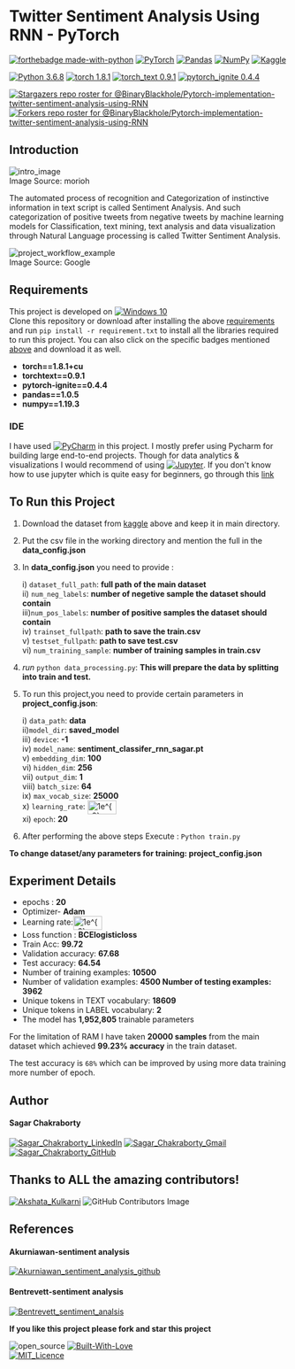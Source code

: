 <a id="requirements"></a>
# Twitter Sentiment Analysis Using RNN - PyTorch


[![forthebadge made-with-python](http://ForTheBadge.com/images/badges/made-with-python.svg)](https://www.python.org/)
[<img alt="PyTorch" src="https://img.shields.io/badge/PyTorch-%23EE4C2C.svg?style=for-the-badge&logo=PyTorch&logoColor=white" />](https://pytorch.org/)
[<img alt="Pandas" src="https://img.shields.io/badge/pandas-%23150458.svg?style=for-the-badge&logo=pandas&logoColor=white" />](https://pandas.pydata.org/)
[<img alt="NumPy" src="https://img.shields.io/badge/numpy-%23013243.svg?style=for-the-badge&logo=numpy&logoColor=white" />](https://numpy.org/)
[<img alt="Kaggle" src="https://img.shields.io/badge/Kaggle-20BEFF?style=for-the-badge&logo=Kaggle&logoColor=white" />](https://www.kaggle.com/kazanova/sentiment140)

[![Python 3.6.8](https://img.shields.io/badge/python-3.6.8-blue.svg)](https://www.python.org/downloads/release/python-368/)
[![torch 1.8.1](https://img.shields.io/badge/torch-1.8.1-orange.svg)](https://pypi.org/project/torch/1.8.1/)
[![torch_text 0.9.1](https://img.shields.io/badge/torchtext-0.9.1-orange.svg)](https://pypi.org/project/torchtext/0.9.1/)
[![pytorch_ignite 0.4.4](https://img.shields.io/badge/pytorch--ignite-0.4.4-orange.svg)](https://pypi.org/project/pytorch-ignite/0.4.4/) 


[![Stargazers repo roster for @BinaryBlackhole/Pytorch-implementation-twitter-sentiment-analysis-using-RNN](https://reporoster.com/stars/BinaryBlackhole/Pytorch-implementation-twitter-sentiment-analysis-using-RNN)](https://github.com/BinaryBlackhole/Pytorch-implementation-twitter-sentiment-analysis-using-RNN/stargazers)
[![Forkers repo roster for @BinaryBlackhole/Pytorch-implementation-twitter-sentiment-analysis-using-RNN](https://reporoster.com/forks/BinaryBlackhole/Pytorch-implementation-twitter-sentiment-analysis-using-RNN)](https://github.com/BinaryBlackhole/Pytorch-implementation-twitter-sentiment-analysis-using-RNN/network/members)
## Introduction

![intro_image](https://i.morioh.com/2020/02/04/beef36fd707d.jpg) \
Image Source: morioh

The automated process of recognition and Categorization of instinctive information in text script is called Sentiment Analysis. And such categorization of positive tweets from negative tweets by machine learning models for Classification, text mining, text analysis and data visualization through Natural Language processing is called Twitter Sentiment Analysis.

![project_workflow_example](https://user-images.githubusercontent.com/49767657/121781346-dbb30000-cbc1-11eb-809a-a016d7a6092f.png) \
Image Source: Google

## Requirements

This project is developed on [<img alt="Windows 10" src="https://img.shields.io/badge/Windows-0078D6?style=for-the-badge&logo=windows&logoColor=white" />](https://www.microsoft.com/en-in/software-download/windows10) \
Clone this repository or download after installing the above [requirements](#requirements) and run `pip install -r requirement.txt` to install all the libraries required to run this project.
You can also click on the specific badges mentioned [above](#requirements) and download it as well.


- **torch==1.8.1+cu** 
- **torchtext==0.9.1** 
- **pytorch-ignite==0.4.4** 
- **pandas==1.0.5** 
- **numpy==1.19.3** 
### IDE
I have used [<img alt="PyCharm" src="https://img.shields.io/badge/pycharm-143?style=for-the-badge&logo=pycharm&logoColor=black&color=black&labelColor=green"/>](https://www.jetbrains.com/pycharm/) in this project. I mostly prefer using Pycharm for building large end-to-end projects.
Though for data analytics & visualizations I would recommend of using [<img alt="Jupyter" src="https://img.shields.io/badge/Jupyter-F37626.svg?&style=for-the-badge&logo=Jupyter&logoColor=white"/>](https://jupyter.org/). If you don't know how to use jupyter which is quite easy for beginners, go through this [link](https://www.tutorialspoint.com/jupyter/index.htm)


	


## To Run this Project
1. Download the dataset from [kaggle](#requirements) above and keep it in main directory. 
2. Put the csv file in the working directory and mention the full in the **data_config.json**
3. In **data_config.json** you need to provide :

	i) `dataset_full_path`: **full path of the main dataset** \
	ii) `num_neg_labels`: **number of negetive sample the dataset should contain** \
	iii)`num_pos_labels`: **number of positive samples the dataset should contain** \
	iv) `trainset_fullpath`: **path to save the train.csv** \
	v)  `testset_fullpath`: **path to save test.csv**      \
	vi) `num_training_sample`: **number of training samples in train.csv** 
		
4. *run* `python data_processing.py`: **This will prepare the data by splitting into train and test.**
5. To run this project,you need to provide certain parameters in **project_config.json**:

	i) `data_path`: **data** \
	ii)`model_dir`: **saved_model** \
	iii) `device`: **-1** \
	iv) `model_name`: **sentiment_classifer_rnn_sagar.pt** \
	v) `embedding_dim`: **100** \
	vi) `hidden_dim`: **256** \
	vii) `output_dim`: **1** \
	viii) `batch_size`: **64** \
	ix) `max_vocab_size`: **25000** \
	x)  `learning_rate`: <img src="http://www.sciweavers.org/tex2img.php?eq=%201e%5E%7B-3%7D%20&bc=White&fc=Black&im=jpg&fs=18&ff=ccfonts,eulervm&edit=0" align="center" border="0" alt=" 1e^{-3} " width="52" height="25" /> \
	xi) `epoch`: **20** 
6. After performing the above steps Execute : `Python train.py`

**To change dataset/any parameters for training: project_config.json**

## Experiment Details

- epochs : **20**
- Optimizer- **Adam**
- Learning rate:<img src="http://www.sciweavers.org/tex2img.php?eq=%201e%5E%7B-3%7D%20&bc=White&fc=Black&im=jpg&fs=18&ff=ccfonts,eulervm&edit=0" align="center" border="0" alt=" 1e^{-3} " width="52" height="25" /> 
- Loss function : **BCElogisticloss**
- Train Acc: **99.72**
- Validation accuracy: **67.68**
- Test accuracy: **64.54**
- Number of training examples: **10500** 
- Number of validation examples: **4500 Number of testing examples: 3962**
- Unique tokens in TEXT vocabulary: **18609**
- Unique tokens in LABEL vocabulary: **2**
- The model has **1,952,805** trainable parameters

For the limitation of RAM I have taken **20000 samples** from the main dataset which achieved **99.23% accuracy** in the train dataset.

The test accuracy is `68%` which can be improved by using more data training more number of epoch.

## Author
#### Sagar Chakraborty 
[<img alt="Sagar_Chakraborty_LinkedIn" src="https://img.shields.io/badge/LinkedIn-0077B5?style=for-the-badge&logo=linkedin&logoColor=white" />](https://www.linkedin.com/in/binaryblackhole/)
[<img alt="Sagar_Chakraborty_Gmail" src="https://img.shields.io/badge/Gmail-D14836?style=for-the-badge&logo=gmail&logoColor=white" />](https://mail.google.com/mail/u/0/#search/csagar963%40gmail.com)
[<img alt="Sagar_Chakraborty_GitHub" src="https://img.shields.io/badge/github-%23121011.svg?style=for-the-badge&logo=github&logoColor=white" />](https://github.com/BinaryBlackhole)

## Thanks to ALL the amazing contributors!
[<img alt="Akshata_Kulkarni" src="https://github.com/Akshata-Kulk1.png?size=100"/>](https://github.com/Akshata-Kulk1)
![GitHub Contributors Image](https://contrib.rocks/image?repo=BinaryBlackhole/Pytorch-implementation-twitter-sentiment-analysis-using-RNN)

## References
#### Akurniawan-sentiment analysis
[<img alt="Akurniawan_sentiment_analysis_github" src="https://img.shields.io/badge/GitHub-100000?style=for-the-badge&logo=github&logoColor=white" />](https://github.com/akurniawan/pytorch-sentiment-analysis) 
#### Bentrevett-sentiment analysis
[<img alt="Bentrevett_sentiment_analsis" src="https://img.shields.io/badge/GitHub-100000?style=for-the-badge&logo=github&logoColor=white" />](https://github.com/bentrevett/pytorch-sentiment-analysis)

**If you like this project please fork and star this project**


![open_source](https://forthebadge.com/images/badges/open-source.svg) 
[![Built-With-Love](http://ForTheBadge.com/images/badges/built-with-love.svg)](https://GitHub.com/Naereen/) \
[![MIT_Licence](https://img.shields.io/github/license/Ileriayo/markdown-badges?style=for-the-badge)](./LICENSE)

